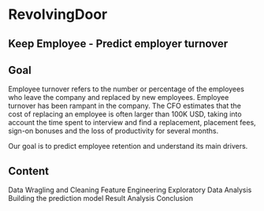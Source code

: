 # RevolvingDoor
## Keep Employee - Predict employer turnover

## Goal
Employee turnover refers to the number or percentage of the employees who leave the company and replaced by new employees.  Employee turnover has been rampant in the company. The CFO estimates that the cost of replacing an employee is often larger than 100K USD, taking into account the time spent to interview and find a replacement, placement fees, sign-on bonuses and the loss of productivity for several months.

Our goal is to predict employee retention and understand its main drivers.

## Content
 Data Wragling and Cleaning
 Feature Engineering
 Exploratory Data Analysis
 Building the prediction model
 Result Analysis
 Conclusion
